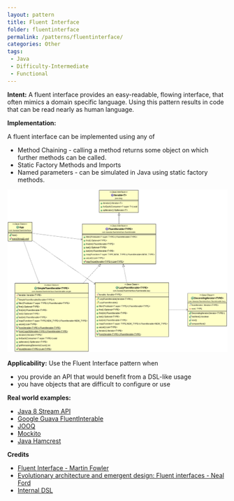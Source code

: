 ```yaml
---
layout: pattern
title: Fluent Interface
folder: fluentinterface
permalink: /patterns/fluentinterface/
categories: Other
tags: 
 - Java
 - Difficulty-Intermediate
 - Functional
---
```


**Intent:** A fluent interface provides an easy-readable, flowing interface, that often mimics a domain specific language. Using this pattern results in code that can be read nearly as human language.

**Implementation:**

A fluent interface can be implemented using any of
 
 * Method Chaining - calling a method returns some object on which further methods can be called.
 * Static Factory Methods and Imports
 * Named parameters - can be simulated in Java using static factory methods.

![Fluent Interface](./etc/fluentinterface.png "Fluent Interface")


**Applicability:** Use the Fluent Interface pattern when

* you provide an API that would benefit from a DSL-like usage
* you have objects that are difficult to configure or use

**Real world examples:**

* [Java 8 Stream API](http://www.oracle.com/technetwork/articles/java/ma14-java-se-8-streams-2177646.html)
* [Google Guava FluentInterable](https://github.com/google/guava/wiki/FunctionalExplained)
* [JOOQ](http://www.jooq.org/doc/3.0/manual/getting-started/use-cases/jooq-as-a-standalone-sql-builder/)
* [Mockito](http://mockito.org/)
* [Java Hamcrest](http://code.google.com/p/hamcrest/wiki/Tutorial)

**Credits**

* [Fluent Interface - Martin Fowler](http://www.martinfowler.com/bliki/FluentInterface.html)
* [Evolutionary architecture and emergent design: Fluent interfaces - Neal Ford](http://www.ibm.com/developerworks/library/j-eaed14/)
* [Internal DSL](http://www.infoq.com/articles/internal-dsls-java)
